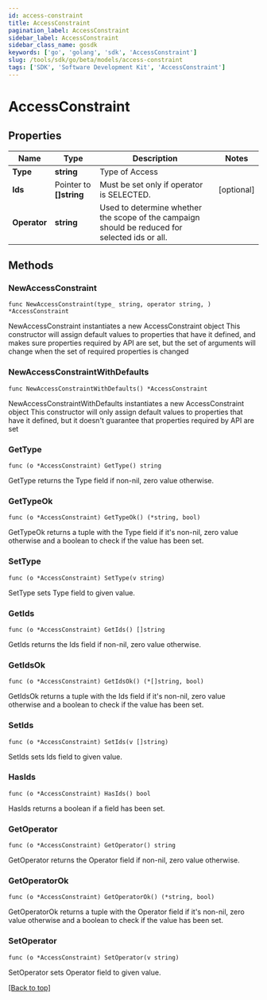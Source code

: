 ```yaml
---
id: access-constraint
title: AccessConstraint
pagination_label: AccessConstraint
sidebar_label: AccessConstraint
sidebar_class_name: gosdk
keywords: ['go', 'golang', 'sdk', 'AccessConstraint'] 
slug: /tools/sdk/go/beta/models/access-constraint
tags: ['SDK', 'Software Development Kit', 'AccessConstraint']
---
```


# AccessConstraint

## Properties

Name | Type | Description | Notes
------------ | ------------- | ------------- | -------------
**Type** | **string** | Type of Access | 
**Ids** | Pointer to **[]string** | Must be set only if operator is SELECTED. | [optional] 
**Operator** | **string** | Used to determine whether the scope of the campaign should be reduced for selected ids or all. | 

## Methods

### NewAccessConstraint

`func NewAccessConstraint(type_ string, operator string, ) *AccessConstraint`

NewAccessConstraint instantiates a new AccessConstraint object
This constructor will assign default values to properties that have it defined,
and makes sure properties required by API are set, but the set of arguments
will change when the set of required properties is changed

### NewAccessConstraintWithDefaults

`func NewAccessConstraintWithDefaults() *AccessConstraint`

NewAccessConstraintWithDefaults instantiates a new AccessConstraint object
This constructor will only assign default values to properties that have it defined,
but it doesn't guarantee that properties required by API are set

### GetType

`func (o *AccessConstraint) GetType() string`

GetType returns the Type field if non-nil, zero value otherwise.

### GetTypeOk

`func (o *AccessConstraint) GetTypeOk() (*string, bool)`

GetTypeOk returns a tuple with the Type field if it's non-nil, zero value otherwise
and a boolean to check if the value has been set.

### SetType

`func (o *AccessConstraint) SetType(v string)`

SetType sets Type field to given value.


### GetIds

`func (o *AccessConstraint) GetIds() []string`

GetIds returns the Ids field if non-nil, zero value otherwise.

### GetIdsOk

`func (o *AccessConstraint) GetIdsOk() (*[]string, bool)`

GetIdsOk returns a tuple with the Ids field if it's non-nil, zero value otherwise
and a boolean to check if the value has been set.

### SetIds

`func (o *AccessConstraint) SetIds(v []string)`

SetIds sets Ids field to given value.

### HasIds

`func (o *AccessConstraint) HasIds() bool`

HasIds returns a boolean if a field has been set.

### GetOperator

`func (o *AccessConstraint) GetOperator() string`

GetOperator returns the Operator field if non-nil, zero value otherwise.

### GetOperatorOk

`func (o *AccessConstraint) GetOperatorOk() (*string, bool)`

GetOperatorOk returns a tuple with the Operator field if it's non-nil, zero value otherwise
and a boolean to check if the value has been set.

### SetOperator

`func (o *AccessConstraint) SetOperator(v string)`

SetOperator sets Operator field to given value.



[[Back to top]](#) 


